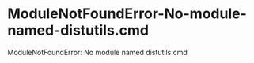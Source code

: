 # ModuleNotFoundError-No-module-named-distutils.cmd
ModuleNotFoundError: No module named distutils.cmd
